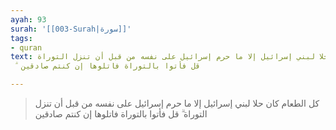 ```yaml
---
ayah: 93
surah: '[[003-Surah|سورة]]'
tags:
- quran
text: كل الطعام كان حلا لبني إسرائيل إلا ما حرم إسرائيل على نفسه من قبل أن تنزل التوراة
  ۗ قل فأتوا بالتوراة فاتلوها إن كنتم صادقين

---
```

> كل الطعام كان حلا لبني إسرائيل إلا ما حرم إسرائيل على نفسه من قبل أن تنزل التوراة ۗ قل فأتوا بالتوراة فاتلوها إن كنتم صادقين
